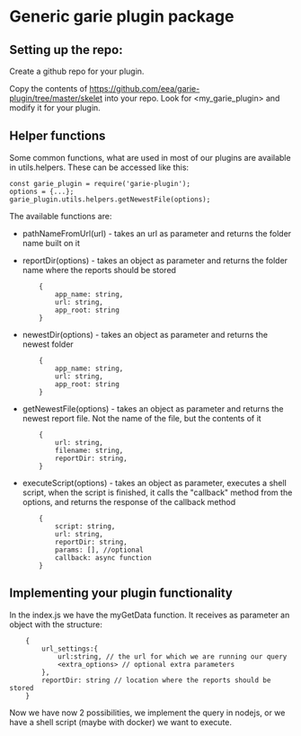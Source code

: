 

# Generic garie plugin package

## Setting up the repo:
Create a github repo for your plugin.

Copy the contents of https://github.com/eea/garie-plugin/tree/master/skelet into your repo.
Look for <my_garie_plugin> and modify it for your plugin.

## Helper functions
Some common functions, what are used in most of our plugins are available in utils.helpers. These can be accessed like this:
```
const garie_plugin = require('garie-plugin');
options = {...};
garie_plugin.utils.helpers.getNewestFile(options);
```

The available functions are:
- pathNameFromUrl(url) - takes an url as parameter and returns the folder name built on it
- reportDir(options)	- takes an object as parameter and returns the folder name where the reports should be stored
	```		
		{
			app_name: string,
			url: string,
			app_root: string
		}
	```
- newestDir(options) - takes an object as parameter and returns the newest folder
	```		
		{
			app_name: string,
			url: string,
			app_root: string
		}
	```
- getNewestFile(options) - takes an object as parameter and returns the newest report file. Not the name of the file, but the contents of it
	```		
		{
			url: string,
			filename: string,
			reportDir: string,
		}
	```

- executeScript(options) - takes an object as parameter, executes a shell script, when the script is finished, it calls the "callback" method from the options, and returns the response of the callback method
	```		
		{
			script: string,
			url: string,
			reportDir: string,
			params: [], //optional
			callback: async function
		}
	```

## Implementing your plugin functionality
In the index.js we have the myGetData function. It receives as parameter an object with the structure:

```
	{
		url_settings:{
			url:string, // the url for which we are running our query
			<extra_options> // optional extra parameters
		},
		reportDir: string // location where the reports should be stored
	}
```
Now we have now 2 possibilities, we implement the query in nodejs, or we have a shell script (maybe with docker) we want to execute.
